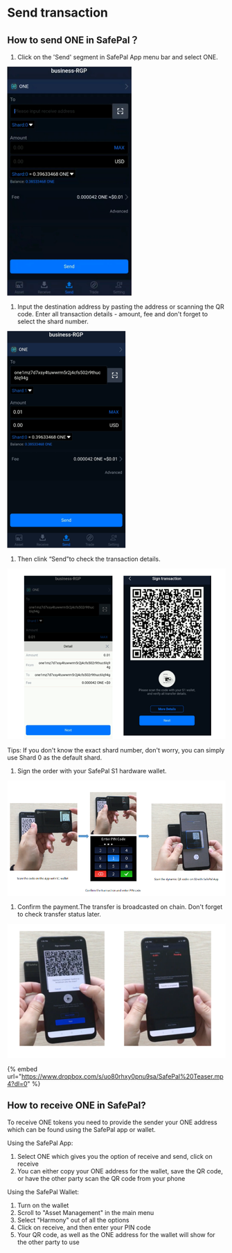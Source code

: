 # Send transaction

## How to send ONE in SafePal？

1. Click on the 'Send' segment in SafePal App menu bar and select ONE.

![](<../../../../../.gitbook/assets/image (136) (2) (2) (2) (2) (2) (2) (2) (2) (2) (1) (1) (1) (1).png>)

1. Input the destination address by pasting the address or scanning the QR code. Enter all transaction details - amount, fee and don't forget to select the shard number.

![](<../../../../../.gitbook/assets/image (156) (1).png>)

1. Then clink “Send”to check the transaction details.

![](<../../../../../.gitbook/assets/image (43) (1) (1) (1).png>)

Tips: If you don't know the exact shard number, don't worry, you can simply use Shard 0 as the default shard.

1. Sign the order with your SafePal S1 hardware wallet.

![](<../../../../../.gitbook/assets/image (84) (1) (1).png>)

1. Confirm the payment.The transfer is broadcasted on chain. Don't forget to check transfer status later.

![](<../../../../../.gitbook/assets/image (103) (2) (2) (2) (2) (2) (2) (2) (2) (2) (1) (1) (1) (1).png>)

{% embed url="https://www.dropbox.com/s/uo80rhxy0pnu9sa/SafePal%20Teaser.mp4?dl=0" %}

## How to receive ONE in SafePal?

To receive ONE tokens you need to provide the sender your ONE address which can be found using the SafePal app or wallet.

Using the SafePal App:

1. Select ONE which gives you the option of receive and send, click on receive&#x20;
2. You can either copy your ONE address for the wallet, save the QR code, or have the other party scan the QR code from your phone&#x20;

Using the SafePal Wallet:

1. Turn on the wallet&#x20;
2. Scroll to "Asset Management" in the main menu
3. Select "Harmony" out of all the options&#x20;
4. Click on receive, and then enter your PIN code
5. Your QR code, as well as the ONE address for the wallet will show for the other party to use
